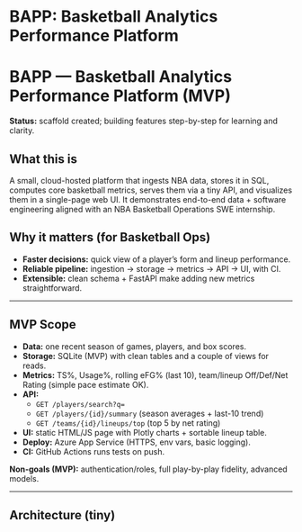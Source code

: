 # BAPP: Basketball Analytics Performance Platform
# BAPP — Basketball Analytics Performance Platform (MVP)

**Status:** scaffold created; building features step-by-step for learning and clarity.

## What this is
A small, cloud-hosted platform that ingests NBA data, stores it in SQL, computes core basketball metrics, serves them via a tiny API, and visualizes them in a single-page web UI. It demonstrates end-to-end data + software engineering aligned with an NBA Basketball Operations SWE internship.

## Why it matters (for Basketball Ops)
- **Faster decisions:** quick view of a player’s form and lineup performance.
- **Reliable pipeline:** ingestion → storage → metrics → API → UI, with CI.
- **Extensible:** clean schema + FastAPI make adding new metrics straightforward.

---

## MVP Scope
- **Data:** one recent season of games, players, and box scores.
- **Storage:** SQLite (MVP) with clean tables and a couple of views for reads.
- **Metrics:** TS%, Usage%, rolling eFG% (last 10), team/lineup Off/Def/Net Rating (simple pace estimate OK).
- **API:**
  - `GET /players/search?q=`
  - `GET /players/{id}/summary` (season averages + last-10 trend)
  - `GET /teams/{id}/lineups/top` (top 5 by net rating)
- **UI:** static HTML/JS page with Plotly charts + sortable lineup table.
- **Deploy:** Azure App Service (HTTPS, env vars, basic logging).
- **CI:** GitHub Actions runs tests on push.

**Non-goals (MVP):** authentication/roles, full play-by-play fidelity, advanced models.

---

## Architecture (tiny)
